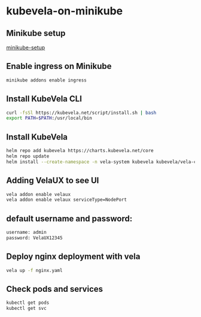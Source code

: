# kubevela-on-minikube

## Minikube setup

[minikube-setup](https://github.com/Naresh240/kubernetes/tree/main/minikube-setup)

## Enable ingress on  Minikube

```bash
minikube addons enable ingress
```

## Install KubeVela CLI

```bash
curl -fsSl https://kubevela.net/script/install.sh | bash
export PATH=$PATH:/usr/local/bin
```

## Install KubeVela

```bash
helm repo add kubevela https://charts.kubevela.net/core
helm repo update
helm install --create-namespace -n vela-system kubevela kubevela/vela-core --wait
```

## Adding VelaUX to see UI

```bash
vela addon enable velaux
vela addon enable velaux serviceType=NodePort
```

## default username and password:
```bash
username: admin
password: VelaUX12345
```

## Deploy nginx deployment with vela

```bash
vela up -f nginx.yaml
```

## Check pods and services

```bash
kubectl get pods
kubectl get svc
```
